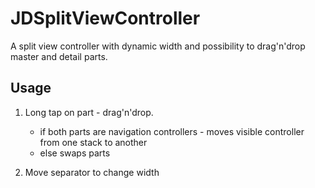 JDSplitViewController
=====================

A split view controller with dynamic width and possibility to drag'n'drop master and detail parts.

## Usage

1) Long tap on part - drag'n'drop.
    - if both parts are navigation controllers - moves visible controller from one stack to another
    - else swaps parts

2) Move separator to change width
